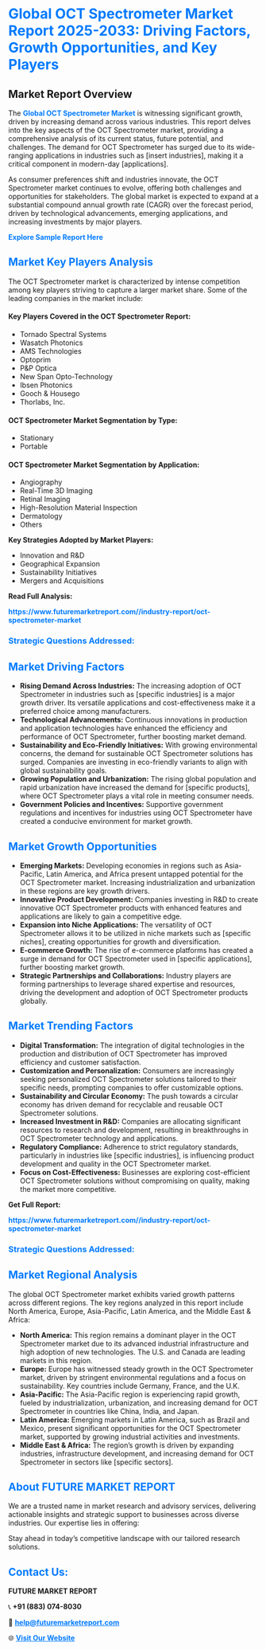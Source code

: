 <h1 style="color: #007BFF;">Global OCT Spectrometer Market Report 2025-2033: Driving Factors, Growth Opportunities, and Key Players</h1>

<section id="overview">
<h2>Market Report Overview</h2>
<p>The <a href="https://www.futuremarketreport.com//industry-report/oct-spectrometer-market" style="color: #007BFF; text-decoration: none;"><strong>Global OCT Spectrometer Market</strong></a> is witnessing significant growth, driven by increasing demand across various industries. This report delves into the key aspects of the OCT Spectrometer market, providing a comprehensive analysis of its current status, future potential, and challenges. The demand for OCT Spectrometer has surged due to its wide-ranging applications in industries such as [insert industries], making it a critical component in modern-day [applications].</p>
<p>As consumer preferences shift and industries innovate, the OCT Spectrometer market continues to evolve, offering both challenges and opportunities for stakeholders. The global market is expected to expand at a substantial compound annual growth rate (CAGR) over the forecast period, driven by technological advancements, emerging applications, and increasing investments by major players.</p>
</section>

<section id="overview">
<p><a href="https://www.futuremarketreport.com//request-sample/reportId=59269" style="color: #007BFF; text-decoration: none;"><strong>Explore Sample Report Here</strong></a></p>
</section>

<section id="key-players">
<h2 style="color: #007BFF;">Market Key Players Analysis</h2>
<p>The OCT Spectrometer market is characterized by intense competition among key players striving to capture a larger market share. Some of the leading companies in the market include:</p>
<h4>Key Players Covered in the OCT Spectrometer Report:</h4>
<ul><li>Tornado Spectral Systems</li><li>Wasatch Photonics</li><li>AMS Technologies</li><li>Optoprim</li><li>P&amp;P Optica</li><li>New Span Opto-Technology</li><li>Ibsen Photonics</li><li>Gooch &amp; Housego</li><li>Thorlabs, Inc.</li></ul>
<h4>OCT Spectrometer Market Segmentation by Type:</h4>
<ul><li>Stationary</li><li>Portable</li></ul>

<h4>OCT Spectrometer Market Segmentation by Application:</h4>
<ul><li>Angiography</li><li>Real-Time 3D Imaging</li><li>Retinal Imaging</li><li>High-Resolution Material Inspection</li><li>Dermatology</li><li>Others</li></ul>
<p><strong>Key Strategies Adopted by Market Players:</strong></p>
<ul>
<li>Innovation and R&D</li>
<li>Geographical Expansion</li>
<li>Sustainability Initiatives</li>
<li>Mergers and Acquisitions</li>
</ul>
</section>

<section>
<p><strong>Read Full Analysis: </strong></p><a href="https://www.futuremarketreport.com//industry-report/oct-spectrometer-market" style="color: #007BFF; text-decoration: none;"><strong>https://www.futuremarketreport.com//industry-report/oct-spectrometer-market</strong></a>
<h3 style="color: #007BFF;">Strategic Questions Addressed:</h3>
</section>

<section id="driving-factors">
<h2 style="color: #007BFF;">Market Driving Factors</h2>
<ul>
<li><strong>Rising Demand Across Industries:</strong> The increasing adoption of OCT Spectrometer in industries such as [specific industries] is a major growth driver. Its versatile applications and cost-effectiveness make it a preferred choice among manufacturers.</li>
<li><strong>Technological Advancements:</strong> Continuous innovations in production and application technologies have enhanced the efficiency and performance of OCT Spectrometer, further boosting market demand.</li>
<li><strong>Sustainability and Eco-Friendly Initiatives:</strong> With growing environmental concerns, the demand for sustainable OCT Spectrometer solutions has surged. Companies are investing in eco-friendly variants to align with global sustainability goals.</li>
<li><strong>Growing Population and Urbanization:</strong> The rising global population and rapid urbanization have increased the demand for [specific products], where OCT Spectrometer plays a vital role in meeting consumer needs.</li>
<li><strong>Government Policies and Incentives:</strong> Supportive government regulations and incentives for industries using OCT Spectrometer have created a conducive environment for market growth.</li>
</ul>
</section>

<section id="growth-opportunities">
<h2 style="color: #007BFF;">Market Growth Opportunities</h2>
<ul>
<li><strong>Emerging Markets:</strong> Developing economies in regions such as Asia-Pacific, Latin America, and Africa present untapped potential for the OCT Spectrometer market. Increasing industrialization and urbanization in these regions are key growth drivers.</li>
<li><strong>Innovative Product Development:</strong> Companies investing in R&D to create innovative OCT Spectrometer products with enhanced features and applications are likely to gain a competitive edge.</li>
<li><strong>Expansion into Niche Applications:</strong> The versatility of OCT Spectrometer allows it to be utilized in niche markets such as [specific niches], creating opportunities for growth and diversification.</li>
<li><strong>E-commerce Growth:</strong> The rise of e-commerce platforms has created a surge in demand for OCT Spectrometer used in [specific applications], further boosting market growth.</li>
<li><strong>Strategic Partnerships and Collaborations:</strong> Industry players are forming partnerships to leverage shared expertise and resources, driving the development and adoption of OCT Spectrometer products globally.</li>
</ul>
</section>

<section id="trending-factors">
<h2 style="color: #007BFF;">Market Trending Factors</h2>
<ul>
<li><strong>Digital Transformation:</strong> The integration of digital technologies in the production and distribution of OCT Spectrometer has improved efficiency and customer satisfaction.</li>
<li><strong>Customization and Personalization:</strong> Consumers are increasingly seeking personalized OCT Spectrometer solutions tailored to their specific needs, prompting companies to offer customizable options.</li>
<li><strong>Sustainability and Circular Economy:</strong> The push towards a circular economy has driven demand for recyclable and reusable OCT Spectrometer solutions.</li>
<li><strong>Increased Investment in R&D:</strong> Companies are allocating significant resources to research and development, resulting in breakthroughs in OCT Spectrometer technology and applications.</li>
<li><strong>Regulatory Compliance:</strong> Adherence to strict regulatory standards, particularly in industries like [specific industries], is influencing product development and quality in the OCT Spectrometer market.</li>
<li><strong>Focus on Cost-Effectiveness:</strong> Businesses are exploring cost-efficient OCT Spectrometer solutions without compromising on quality, making the market more competitive.</li>
</ul>
</section>

<section>
<p><strong>Get Full Report: </strong></p><a href="https://www.futuremarketreport.com//industry-report/oct-spectrometer-market" style="color: #007BFF; text-decoration: none;"><strong>https://www.futuremarketreport.com//industry-report/oct-spectrometer-market</strong></a>
<h3 style="color: #007BFF;">Strategic Questions Addressed:</h3>
</section>


<section id="regional-analysis">
<h2 style="color: #007BFF;">Market Regional Analysis</h2>
<p>The global OCT Spectrometer market exhibits varied growth patterns across different regions. The key regions analyzed in this report include North America, Europe, Asia-Pacific, Latin America, and the Middle East & Africa:</p>
<ul>
<li><strong>North America:</strong> This region remains a dominant player in the OCT Spectrometer market due to its advanced industrial infrastructure and high adoption of new technologies. The U.S. and Canada are leading markets in this region.</li>
<li><strong>Europe:</strong> Europe has witnessed steady growth in the OCT Spectrometer market, driven by stringent environmental regulations and a focus on sustainability. Key countries include Germany, France, and the U.K.</li>
<li><strong>Asia-Pacific:</strong> The Asia-Pacific region is experiencing rapid growth, fueled by industrialization, urbanization, and increasing demand for OCT Spectrometer in countries like China, India, and Japan.</li>
<li><strong>Latin America:</strong> Emerging markets in Latin America, such as Brazil and Mexico, present significant opportunities for the OCT Spectrometer market, supported by growing industrial activities and investments.</li>
<li><strong>Middle East & Africa:</strong> The region’s growth is driven by expanding industries, infrastructure development, and increasing demand for OCT Spectrometer in sectors like [specific sectors].</li>
</ul>
</section>

<footer>
<h2 style="color: #007BFF;">About FUTURE MARKET REPORT</h2>
<p>We are a trusted name in market research and advisory services, delivering actionable insights and strategic support to businesses across diverse industries. Our expertise lies in offering:</p>

<p>Stay ahead in today’s competitive landscape with our tailored research solutions.</p>

<h2 style="color: #007BFF;">Contact Us:</h2>
<p><strong>FUTURE MARKET REPORT</strong></p>
<p>📞 <strong>+91 (883) 074-8030</strong></p>
<p>📧 <strong><a href="mailto:help@futuremarketreport.com" style="color: #007BFF;">help@futuremarketreport.com</a></strong></p>
<p>🌐 <strong><a href="https://www.futuremarketreport.com/" style="color: #007BFF;">Visit Our Website</a></strong></p>
</footer>